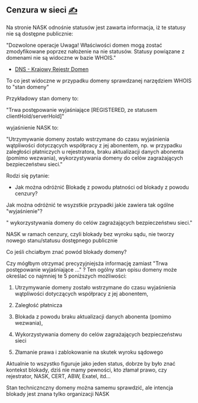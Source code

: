 
## Cenzura w sieci [<span style='font-size:20px;'>&#x270D;</span>](https://github.com/censura-pl/www/edit/main/DOCS/CENZURA.md)

Na stronie NASK odnośnie statusów jest zawarta informacja, iż te statusy nie są dostępne publicznie:

"Dozwolone operacje Uwaga! Właściwości domen mogą zostać zmodyfikowane poprzez nałożenie na nie statusów. 
Statusy powiązane z domenami nie są widoczne w bazie WHOIS."

+ [DNS - Krajowy Rejestr Domen](https://www.dns.pl/cykl_zycia_domeny_pl)

To co jest widoczne w przypadku domeny sprawdzanej narzędziem WHOIS to "stan domeny"

Przykładowy stan domeny to:

"Trwa postępowanie wyjaśniające [REGISTERED, ze statusem clientHold/serverHold]"

wyjaśnienie NASK to:

"Utrzymywanie domeny zostało wstrzymane do czasu wyjaśnienia wątpliwości dotyczących współpracy z jej abonentem, np. w przypadku zaległości płatniczych u rejestratora, braku aktualizacji danych abonenta (pomimo wezwania), wykorzystywania domeny do celów zagrażających bezpieczeństwu sieci."


Rodzi się pytanie:
+ Jak można odróżnić Blokadę z powodu płatności od blokady z powodu cenzury?

Jak można odróżnić te wsyzstkie przypadki jakie zawiera tak ogólne "wyjaśnienie"?

 " wykorzystywania domeny do celów zagrażających bezpieczeństwu sieci."
 
NASK w ramach cenzury, czyli blokady bez wyroku sądu, nie tworzy nowego stanu/statusu dostępnego publicznie

Co jeśli chciałbym znać powód blokady domeny?

Czy mógłbym otrzymać precyzyjniejsża informację zamiast "Trwa postępowanie wyjaśniające ..." ?
Ten ogólny stan opisu domeny może określać co najmniej te 5 poniższych możliwości: 

1. Utrzymywanie domeny zostało wstrzymane do czasu wyjaśnienia wątpliwości dotyczących współpracy z jej abonentem,

2. Zaległość płatnicza

3. Blokada z powodu braku aktualizacji danych abonenta (pomimo wezwania),

4. Wykorzystywania domeny do celów zagrażających bezpieczeństwu sieci

5. Złamanie prawa i zablokowanie na skutek wyroku sądowego



Aktualnie to wszystko figuruje jako jeden status, dobrze by było znać kontekst blokady, dziś nie mamy pewności, kto złamał prawo, czy rejestrator, NASK, CERT, ABW, Exatel, itd...

Stan technicznczny domeny można samemu sprawdzić, ale intencja blokady jest znana tylko organizacji NASK
